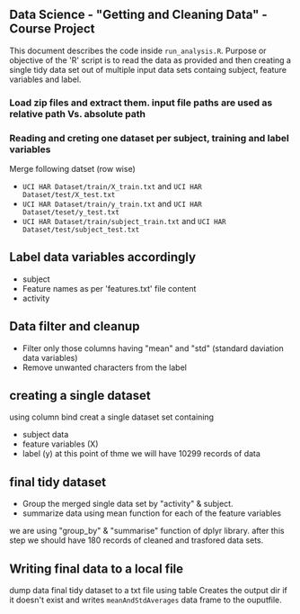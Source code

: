 ## Data Science - "Getting and Cleaning Data" - Course Project
This document describes the code inside `run_analysis.R`. Purpose or objective of the 'R' script is to read the data as provided and then creating a single tidy data set out of multiple input data sets containg subject, feature variables and label.

### Load zip files and extract them. input file paths are used as  relative path Vs. absolute path

### Reading and creting one dataset per subject, training and label variables

Merge following datset (row wise)

* `UCI HAR Dataset/train/X_train.txt` and `UCI HAR Dataset/test/X_test.txt`
* `UCI HAR Dataset/train/y_train.txt` and `UCI HAR Dataset/teset/y_test.txt`
* `UCI HAR Dataset/train/subject_train.txt` and `UCI HAR Dataset/test/subject_test.txt`


## Label data variables accordingly 
   * subject
   * Feature names as per 'features.txt' file content
   * activity

## Data filter and cleanup
   * Filter only those columns having "mean" and "std" (standard daviation data variables)
   * Remove unwanted characters from the label

## creating a single dataset
using column bind creat a single dataset set containing
   * subject data
   * feature variables (X)
   * label (y)
at this point of thme we will have 10299 records of data

## final tidy dataset
   * Group the merged single data set by "activity" & subject. 
   * summarize data using mean function for each of the feature variables

we are using "group_by" & "summarise" function of dplyr library. after this step we should have 180 records of cleaned and trasfored data sets.


## Writing final data to a local file
dump data final tidy dataset to a txt  file using table
Creates the output dir if it doesn't exist and writes `meanAndStdAverages` data frame to the ouputfile.
